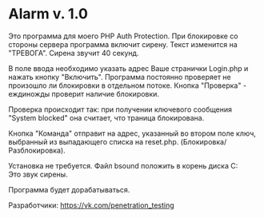 # Alarm v. 1.0
Это программа для моего PHP Auth Protection. При блокировке со стороны сервера программа включит сирену. Текст изменится на "ТРЕВОГА". Сирена звучит 40 секунд.

В поле ввода необходимо указать адрес Ваше странички Login.php и нажать кнопку "Включить". 
Программа постоянно проверяет не произошло ли блокировки в отдельном потоке.
Кнопка "Проверка" - еждиножды проверит наличие блокировки.

Проверка происходит так: при получении ключевого сообщения "System blocked" она считает, что траница блокирована.

Кнопка "Команда" отправит на адрес, указанный во втором поле ключ, выбранный из выпадающего списка на reset.php. (Блокировка/Разблокировка).

Установка не требуется.
Файл bsound положить в корень диска С:\
Это звук сирены.

Программа будет дорабатываться. 

Разработчики: https://vk.com/penetration_testing
